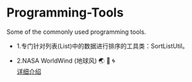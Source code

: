 # Programming-Tools
Some of the commonly used programming tools.

* 1.专门针对列表(List)中的数据进行排序的工具类：SortListUtil。 

* 2.NASA WorldWind (地球风)  :earth_asia:  :ocean:  :cyclone:          
 <a href="https://github.com/wuping5719/Programming-Tools/blob/master/Java/2-WorldWind/WorldWindReadme.md">详细介绍</a>
